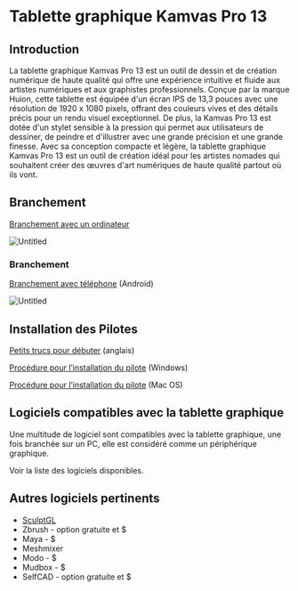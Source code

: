 # Tablette graphique Kamvas Pro 13

## Introduction 

La tablette graphique Kamvas Pro 13 est un outil de dessin et de création numérique de haute qualité qui offre une expérience intuitive et fluide aux artistes numériques et aux graphistes professionnels. Conçue par la marque Huion, cette tablette est équipée d'un écran IPS de 13,3 pouces avec une résolution de 1920 x 1080 pixels, offrant des couleurs vives et des détails précis pour un rendu visuel exceptionnel. De plus, la Kamvas Pro 13 est dotée d'un stylet sensible à la pression qui permet aux utilisateurs de dessiner, de peindre et d'illustrer avec une grande précision et une grande finesse. Avec sa conception compacte et légère, la tablette graphique Kamvas Pro 13 est un outil de création idéal pour les artistes nomades qui souhaitent créer des œuvres d'art numériques de haute qualité partout où ils vont.

## Branchement

[Branchement avec un ordinateur](https://support.huion.com/en/support/solutions/articles/44001928444-kamvas-13-cable-connections)

![Untitled](https://s3-us-west-2.amazonaws.com/secure.notion-static.com/ac4e699f-b060-4511-b6a4-c10436466d7c/Untitled.webp)

### Branchement

[Branchement avec téléphone](https://support.huion.com/en/support/solutions/articles/44002011028-how-do-i-connect-the-huion-kamvas-12-13-16-2021-to-my-phone-) (Android)

![Untitled](https://s3-us-west-2.amazonaws.com/secure.notion-static.com/bd3693e9-df90-4c6a-9231-bcf5e401471a/Untitled.webp)

## Installation des Pilotes

[Petits trucs pour débuter](https://support.huion.com/en/support/solutions/articles/44001164259-step-by-step-driver-installation-illustrated-) (anglais)

[Procédure pour l’installation du pilote](https://support.huion.com/en/support/solutions/articles/44001163588-how-to-install-huion-drivers-on-windows) (Windows)

[Procédure pour l’installation du pilote](https://support.huion.com/en/support/solutions/articles/44001854273-how-to-install-huion-driver-on-macos) (Mac OS)

## Logiciels compatibles avec la tablette graphique

Une multitude de logiciel sont compatibles avec la tablette graphique, une fois branchée sur un PC, elle est considéré comme un périphérique graphique.

Voir la liste des logiciels disponibles. 

## Autres logiciels pertinents

- [SculptGL](https://stephaneginier.com/sculptgl/)
- Zbrush - option gratuite et $
- Maya - $
- Meshmixer
- Modo - $
- Mudbox - $
- SelfCAD  - option gratuite et $